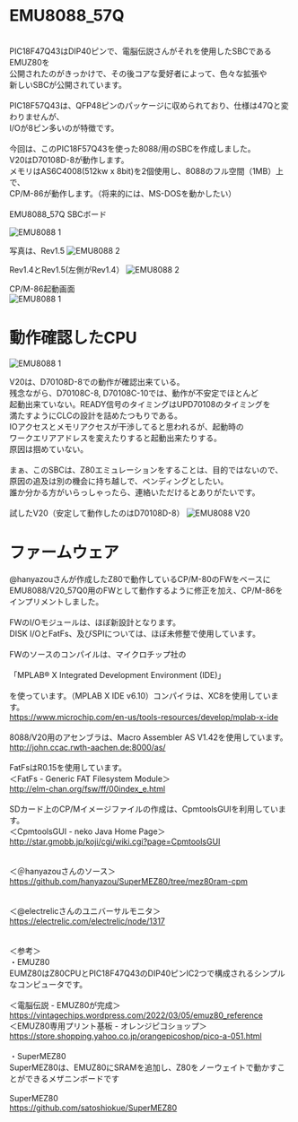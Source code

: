 # EMU8088_57Q<br>
<br>
PIC18F47Q43はDIP40ピンで、電脳伝説さんがそれを使用したSBCであるEMUZ80を<br>
公開されたのがきっかけで、その後コアな愛好者によって、色々な拡張や<br>
新しいSBCが公開されています。<br>
<br>
PIC18F57Q43は、QFP48ピンのパッケージに収められており、仕様は47Qと変わりませんが、<br>
I/Oが8ピン多いのが特徴です。<br>
<br>
今回は、このPIC18F57Q43を使った8088/用のSBCを作成しました。<br>
V20はD70108D-8が動作します。<br>
メモリはAS6C4008(512kw x 8bit)を2個使用し、8088のフル空間（1MB）上で、<br>
CP/M-86が動作します。（将来的には、MS-DOSを動かしたい）<br>
<br>
EMU8088_57Q SBCボード

![EMU8088 1](photo/8088_RAM_R.1.5.png)

写真は、Rev1.5
![EMU8088 2](photo/P1020471.JPG)


Rev1.4とRev1.5(左側がRev1.4）
![EMU8088 2](photo/P1020472.JPG)


CP/M-86起動画面<br>
![EMU8088 1](photo/p224950.png)


# 動作確認したCPU
![EMU8088 1](photo/P1020476.JPG)

V20は、D70108D-8での動作が確認出来ている。<br>
残念ながら、D70108C-8, D70108C-10では、動作が不安定でほとんど<br>
起動出来ていない。READY信号のタイミングはUPD70108のタイミングを<br>
満たすようにCLCの設計を詰めたつもりである。<br>
IOアクセスとメモリアクセスが干渉してると思われるが、起動時の<br>
ワークエリアアドレスを変えたりすると起動出来たりする。<br>
原因は掴めていない。<br>
<br>
まぁ、このSBCは、Z80エミュレーションをすることは、目的ではないので、<br>
原因の追及は別の機会に持ち越しで、ペンディングとしたい。<br>
誰か分かる方がいらっしゃったら、連絡いただけるとありがたいです。<br>
<br>
試したV20（安定して動作したのはD70108D-8）
![EMU8088 V20](photo/GESYJGmaoAAoq6Z.jpg)

# ファームウェア
@hanyazouさんが作成したZ80で動作しているCP/M-80のFWをベースに<br>
EMU8088/V20_57Q0用のFWとして動作するように修正を加え、CP/M-86を<br>
インプリメントしました。<br>
<br>
FWのI/Oモジュールは、ほぼ新設計となります。<br>
DISK I/OとFatFs、及びSPIについては、ほぼ未修整で使用しています。<br>
<br>
FWのソースのコンパイルは、マイクロチップ社の<br>
<br>
「MPLAB® X Integrated Development Environment (IDE)」<br>
<br>
を使っています。（MPLAB X IDE v6.10）コンパイラは、XC8を使用しています。<br>
https://www.microchip.com/en-us/tools-resources/develop/mplab-x-ide<br>
<br>
8088/V20用のアセンブラは、Macro Assembler AS V1.42を使用しています。<br>
http://john.ccac.rwth-aachen.de:8000/as/<br>
<br>
FatFsはR0.15を使用しています。<br>
＜FatFs - Generic FAT Filesystem Module＞<br>
http://elm-chan.org/fsw/ff/00index_e.html<br>
<br>
SDカード上のCP/Mイメージファイルの作成は、CpmtoolsGUIを利用しています。<br>
＜CpmtoolsGUI - neko Java Home Page＞<br>
http://star.gmobb.jp/koji/cgi/wiki.cgi?page=CpmtoolsGUI<br>
<br>
<br>
＜＠hanyazouさんのソース＞<br>
https://github.com/hanyazou/SuperMEZ80/tree/mez80ram-cpm<br>
<br>
<br>
＜@electrelicさんのユニバーサルモニタ＞<br>
https://electrelic.com/electrelic/node/1317<br>
<br>
<br>
＜参考＞<br>
・EMUZ80<br>
EUMZ80はZ80CPUとPIC18F47Q43のDIP40ピンIC2つで構成されるシンプルなコンピュータです。<br>
<br>
＜電脳伝説 - EMUZ80が完成＞  <br>
https://vintagechips.wordpress.com/2022/03/05/emuz80_reference  <br>
＜EMUZ80専用プリント基板 - オレンジピコショップ＞  <br>
https://store.shopping.yahoo.co.jp/orangepicoshop/pico-a-051.html<br>
<br>
・SuperMEZ80<br>
SuperMEZ80は、EMUZ80にSRAMを追加し、Z80をノーウェイトで動かすことができるメザニンボードです<br>
<br>
SuperMEZ80<br>
https://github.com/satoshiokue/SuperMEZ80<br>
<br>
